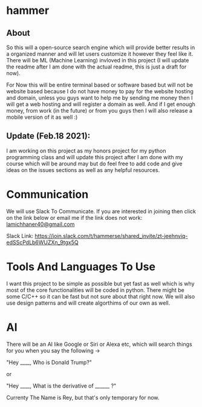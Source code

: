 # hammer

## About
So this will a open-source search engine which will provide better results in a organized manner and will let users customize it however they feel like it. There will be ML (Machine Learning) invloved in this project (I will update the readme after I am done with the actual readme, this is just a draft for now).

For Now this will be entire terminal based or software based but will not be website based because I do not have money to pay for the website hosting and domain, unless you guys want to help me by sending me money then I will get a web hosting and will register a domain as well. And if I get enough money, from work (in the future) or from you guys then I will also release a mobile version of it as well :) 

## Update (Feb.18 2021):
I am working on this project as my honors project for my python programming class and will update this project after I am done with my course which will be around may but do feel free to add code and give ideas on the issues sections as well as any helpful resources. 

# Communication
We will use Slack To Communicate. If you are interested in joining then click on the link below or email me if the link does not work: lamichhaner40@gmail.com

Slack Link: https://join.slack.com/t/hammerse/shared_invite/zt-jeehnviq-edSScPdLb6WUZXn_9tgx5Q

# Tools And Languages To Use
I want this project to be simple as possible but yet fast as well which is why most of the core functionalities will be coded in python. There might be some C/C++ so it can be fast but not sure about that right now. We will also use design patterns and will create algorthims of our own as well. 


# AI 

There will be an AI like Google or Siri or Alexa etc, which will search things for you when you say the following -> 

"Hey ____, Who is Donald Trump?"

or 

"Hey ____, What is the derivative of ______ ?"

Currenty The Name is Rey, but that's only temporary for now. 
